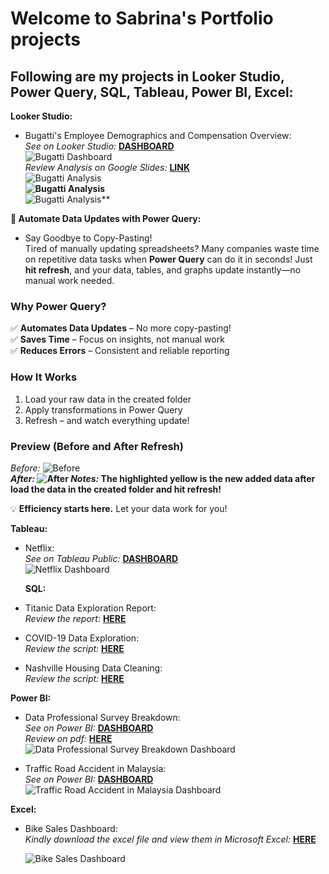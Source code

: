 # Welcome to Sabrina's Portfolio projects
## Following are my projects in Looker Studio, Power Query, SQL, Tableau, Power BI, Excel:

**Looker Studio:**
* Bugatti's Employee Demographics and Compensation Overview: <br /> 
  _See on Looker Studio:_ **[DASHBOARD](https://lookerstudio.google.com/u/0/reporting/47e05db3-a867-444e-9ac2-013d52f7292c/page/fzj7D)**<br />
  ![Bugatti Dashboard](https://github.com/sabrinarosli/DataAnalystPortfolioProjects/blob/main/Nur_Sabrina_Bugatti-pdf-image.png)<br />
  _Review Analysis on Google Slides:_ **[LINK](https://docs.google.com/presentation/d/1_Q49sbgTNkv6Ui88kJA9didQsOn7pmNvPTMMwfhHv2A/edit#slide=id.p)**<br />
  ![Bugatti Analysis](https://github.com/sabrinarosli/DataAnalystPortfolioProjects/blob/main/Nur%20Sabrina_Bugatti_Slides%201.jpg)**<br />
  ![Bugatti Analysis](https://github.com/sabrinarosli/DataAnalystPortfolioProjects/blob/main/Nur%20Sabrina_Bugatti_Slides%202.jpg)**<br />
  ![Bugatti Analysis](https://github.com/sabrinarosli/DataAnalystPortfolioProjects/blob/main/Nur%20Sabrina_Bugatti_Slides%203.jpg)**<br />
  
**🚀 Automate Data Updates with Power Query:**  

* Say Goodbye to Copy-Pasting!  
Tired of manually updating spreadsheets? Many companies waste time on repetitive data tasks when **Power Query** can do it in seconds! Just **hit refresh**, and your data, tables, and graphs update instantly—no manual work needed.  

### Why Power Query?  
✅ **Automates Data Updates** – No more copy-pasting!  
✅ **Saves Time** – Focus on insights, not manual work  
✅ **Reduces Errors** – Consistent and reliable reporting  

### How It Works  
1. Load your raw data in the created folder
2. Apply transformations in Power Query  
3. Refresh – and watch everything update!

### Preview (Before and After Refresh)
_Before:_ ![Before](https://github.com/sabrinarosli/DataAnalystPortfolioProjects/blob/main/After%202.PNG)**<br />
_After:_ ![After](https://github.com/sabrinarosli/DataAnalystPortfolioProjects/blob/main/Final%202.PNG) 
_Notes:_ The highlighted yellow is the new added data after load the data in the created folder and hit refresh!**<br /> 

💡 **Efficiency starts here.** Let your data work for you!  
  
**Tableau:**
* Netflix: <br /> 
  _See on Tableau Public:_ **[DASHBOARD](https://public.tableau.com/app/profile/nur.sabrina.rosli/viz/NetflixPractice_16739026221050/Netflix#1)**<br />
  ![Netflix Dashboard](https://github.com/sabrinarosli/DataAnalystPortfolioProjects/blob/main/Netflix%20Dashboard.png)

  **SQL:**
* Titanic Data Exploration Report: <br /> 
  _Review the report:_ **[HERE](https://github.com/sabrinarosli/DataAnalystPortfolioProjects/blob/main/Nur%20Sabrina_SQL%20Titanic%20Report.pdf)**<br />
* COVID-19 Data Exploration: <br /> 
  _Review the script:_ **[HERE](https://github.com/sabrinarosli/DataAnalystPortfolioProjects/blob/main/Covid-19%20Data%20Exploration.sql)**<br />
* Nashville Housing Data Cleaning: <br /> 
  _Review the script:_ **[HERE](https://github.com/sabrinarosli/DataAnalystPortfolioProjects/blob/main/SQL%20Data%20Cleaning.sql)**<br />
  
**Power BI:**
* Data Professional Survey Breakdown: <br /> 
  _See on Power BI:_ **[DASHBOARD](https://github.com/sabrinarosli/DataAnalystPortfolioProjects/blob/main/Power%20BI_Data%20Professional%20Survey%20Breakdown.pbix)**<br />
   _Review on pdf:_ **[HERE](https://github.com/sabrinarosli/DataAnalystPortfolioProjects/blob/main/Power%20BI_Data%20Professional%20Survey%20Breakdown.pdf)**<br />
  ![Data Professional Survey Breakdown Dashboard](https://github.com/sabrinarosli/DataAnalystPortfolioProjects/blob/main/Power%20BI_Data%20Professional%20Survey%20Breakdown_page-0001.jpg)
  
 * Traffic Road Accident in Malaysia: <br /> 
 _See on Power BI:_ **[DASHBOARD](https://github.com/sabrinarosli/DataAnalystPortfolioProjects/blob/main/Traffic%20Road%20Accidents%20in%20Malaysia.pbix)**<br />
  ![Traffic Road Accident in Malaysia Dashboard](https://github.com/sabrinarosli/DataAnalystPortfolioProjects/blob/main/TRAFFIC%20ACCIDENTS%20MALAYSIA%20VIZ%2002.PNG)
  
**Excel:**
* Bike Sales Dashboard: <br /> 
  _Kindly download the excel file and view them in Microsoft Excel:_ **[HERE](https://github.com/sabrinarosli/DataAnalystPortfolioProjects/blob/main/Bike%20Sales%20Excel%20Portfolio.xlsx)**<br />
  
  ![Bike Sales Dashboard](https://github.com/sabrinarosli/DataAnalystPortfolioProjects/blob/main/Bike%20Sales%20Dashboard.jpeg) <br />
